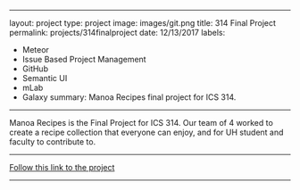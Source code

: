 
---
layout: project
type: project
image: images/git.png
title: 314 Final Project
permalink: projects/314finalproject
date: 12/13/2017
labels:
  - Meteor
  - Issue Based Project Management
  - GitHub
  - Semantic UI
  - mLab
  - Galaxy
summary: Manoa Recipes final project for ICS 314.
---

Manoa Recipes is the Final Project for ICS 314. Our team of 4 worked to create a recipe collection that everyone can enjoy, and for UH student and faculty to contribute to.  

<hr>

[Follow this link to the project](https://manoarecipes.github.io/)

<hr>

